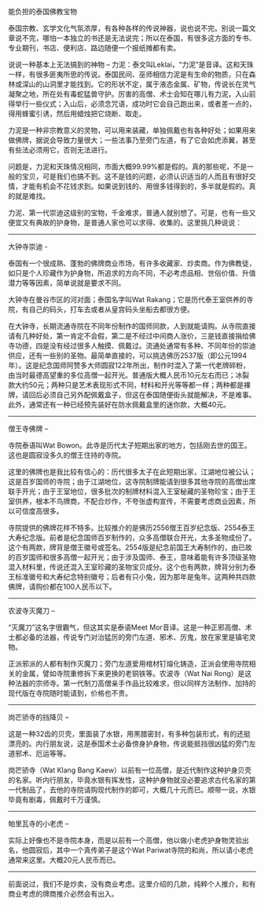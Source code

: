能负担的泰国佛教宝物

泰国宗教、玄学文化气氛浓厚，有各种各样的传说神器，说也说不完。别说一篇文章说不完，哪怕一本独立的书还是无法说完；所以在泰国，有很多这方面的专书、专业期刊，书店、便利店、路边随便一个报纸摊都有卖。

说说一种基本上无法搞到的神物 – 力泥：泰文叫Leklai，“力泥”是音译。这和天珠一样，有很多匪夷所思的传说。泰国民间、巫师相信力泥是有生命的物质，只在森林或深山的山洞里才能找到。它的形状不定，属于液态金属、矿物，传说长在灵气凝聚之地，所在处有毒蛇猛兽守护。厉害的高僧、术士会知在哪儿有力泥，入山前得举行一些仪式；入山后，必须念咒语，成功时它会自己跑出来，或者差一点的，得用蜂蜜引诱，然后用蜡烛把它烧断、取走。

力泥是一种非宗教意义的灵物，可以用来装藏，单独佩戴也有各种好处；如果用来做佛牌，据说会导致力量很大；一些法事乃至旁门左道，有了它会如虎添翼，甚至有些法必须用它，否则无法进行。

问题是，力泥和天珠情况相同，市面大概99.99%都是假的。真的那些呢，不是一般的宝贝，可是我们也搞不到。这不是钱的问题，必须认识适当的人而且有很好交情，才能有机会不花钱求到。如果说到钱的、用很多钱得到的，多半就是假的。真的就是难找。

力泥、第一代崇迪这级别的宝物，千金难求，普通人就别想了。可是，也有一些又便宜又有典故的护身物，是普通人家也可以求得、收集的。这里挑几种说说：

-----------------------

大钟寺崇迪 -

泰国有一个很成熟、蓬勃的佛牌商业市场，有许多收藏家、炒卖商。作为佛教徒，如只是个人珍藏作为护身物，所追求的方向不同，不必考虑品相、世俗价值、升值潜力等等因素，简单说就是要求不同。

大钟寺在曼谷市区的河对面；泰国名字叫Wat Rakang；它是历代泰王室供养的寺院，有自己的码头，打车去或者从皇宫码头坐船去都很方便。

在大钟寺，长期流通寺院在不同年份制作的国师同款，人到就能请购。从寺院直接请有几种好处，第一肯定不会假，第二是不经过中间商人涨价，三是钱直接捐给佛寺功德，四是没有经过很多人触摸、佩戴过。流通处通常有多种、不同年份的崇迪供应，还有一些别的圣物。最简单直接的，可以挑选佛历2537版（即公元1994年）。这是纪念国师阿赞多大师圆寂122年所出，制作时混入了第一代老牌碎粉，由当时最德高望重的多位高僧一起开光。普通版大概人民币10元左右而已；冰裂款大约50元；两种只是艺术表现形式不同，材料和开光等等都一样；两种都是裸牌，请回后必须自己另外配佩戴盒子，但这在泰国随便街头就能解决，不是难事。此外，通常还有一种已经预先装好在防水佩戴盒里的迷你款，大概40元。

-----------------------

僧王寺佛牌 –

寺院泰语叫Wat Bowon。此寺是历代太子短期出家的地方，包括刚去世的国王。这也是圆寂没多久的僧王住持的寺院。

这里的佛牌也是我比较有信心的：历代很多太子在此短期出家，江湖地位被公认；这是百岁国师的寺院；由于江湖地位，这寺院制牌能请到很多其他寺院的高僧出席联手开光；由于王室地位，很多批次的制牌材料混入王室秘藏的圣物珍宝；由于王室供养，根本不鸟牌商，不配合炒作，不夸张虚构宣传，不需要考虑商业因素，所以可信度高很多。

寺院提供的佛牌花样不特多。比较推介的是佛历2556僧王百岁纪念版、2554泰王大寿纪念版。前者是纪念国师百岁制作的，众多高僧联合开光，太多圣物成份了。这个有两款，牌背是僧王徽号或签名。2554版是纪念前国王大寿制作的，由已故的百岁国师和很多高僧一起开光；由于涉及国师、泰王，意味着能有许多顶级圣物混入材料里，传说还混入王室珍藏的圣物宝贝成分。这个也有两款，牌背分别为泰王标准徽号和大寿纪念特别徽号；后者有只小兔，因为那年是兔年。这两种共四款佛牌，请购价都在100人民币以下。

-----------------------

农波寺灭魔刀 –

“灭魔刀”这名字很霸气，但这其实是泰语Meet Mor音译。这是一种正邪高僧、术士都必备的法器，传说专门对治猛厉的旁门左道、邪术、厉鬼，放在家里是镇宅灵物。

正派邪派的人都有制作灭魔刀；旁门左道爱用棺材钉熔化铸造，正派会使用寺院相关的金属，譬如寺院重修拆下来更换的老铜铁等。农波寺（Wat Nai Rong）是这种法器的宗师寺。第一代制刀高僧亲手作品比较难求，但以同样方法制作、加持的现代版在寺院随时能请到，价格也不贵。

-----------------------

岗芒骄寺的挡降贝 –

这是一种32齿的贝壳，里面装了水银，用黑腊密封，有多种包装形式，有的还挺漂亮的。内行朋友说，这是泰国术士必备傍身护身物，传说能抵挡很凶猛的旁门左道邪术、厄运等等。

岗芒骄寺（Wat Klang Bang Kaew）以前有一位高僧，是近代制作这种护身贝壳的名家。听内行朋友，毕竟水银有挥发性，这种护身物就没必要追求古代名家的第一代制品了，去他的寺院请购现代制作的即可，大概几十元而已。顺带一说，水银毕竟有剧毒，佩戴时千万谨慎。

-----------------------

帕里瓦寺的小老虎 –

实际上好像也不是寺院本身，而是以前有一个高僧，他以做小老虎护身物灵验出名，他圆寂后，其中一个真传弟子是这个Wat Pariwat寺院的和尚，所以请小老虎通常来这里。大概20元人民币而已。

-----------------------

前面说过，我们不是炒卖，没有商业考虑。这里介绍的几款，纯粹个人推介，和有商业考虑的牌商推介必然会有出入。

